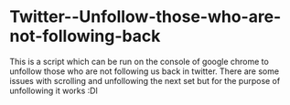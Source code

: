 # Twitter--Unfollow-those-who-are-not-following-back
This is a script which can be run on the console of google chrome to unfollow those who are not following us back in twitter. There are some issues with scrolling and unfollowing the next set but for the purpose of unfollowing it works :Dl 
